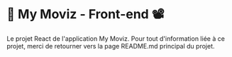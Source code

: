 # :movie_camera: My Moviz - Front-end :film_projector:

Le projet React de l'application My Moviz. Pour tout d'information liée à ce projet, merci de retourner vers la page README.md principal du projet.
